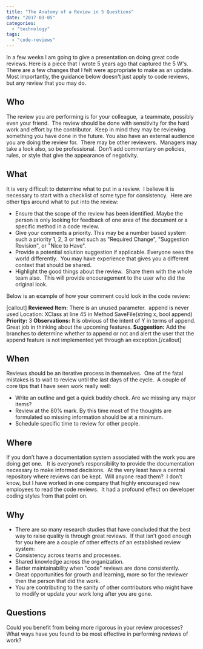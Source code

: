 ```yaml
---
title: "The Anatomy of a Review in 5 Questions"
date: "2017-03-05"
categories: 
  - "technology"
tags: 
  - "code-reviews"
---
```


In a few weeks I am going to give a presentation on doing great code reviews. Here is a piece that I wrote 5 years ago that captured the 5 W's. There are a few changes that I felt were appropriate to make as an update. Most importantly, the guidance below doesn't just apply to code reviews, but any review that you may do.

## Who

The review you are performing is for your colleague,  a teammate, possibly even your friend.  The review should be done with sensitivity for the hard work and effort by the contributor.  Keep in mind they may be reviewing something you have done in the future. You also have an external audience you are doing the review for.  There may be other reviewers.  Managers may take a look also, so be professional.  Don’t add commentary on policies, rules, or style that give the appearance of negativity.

## What

It is very difficult to determine what to put in a review.  I believe it is necessary to start with a checklist of some type for consistency.  Here are other tips around what to put into the review:

- Ensure that the scope of the review has been identified. Maybe the person is only looking for feedback of one area of the document or a specific method in a code review.
- Give your comments a priority. This may be a number based system such a priority 1, 2, 3 or text such as "Required Change", "Suggestion Revision", or "Nice to Have".
- Provide a potential solution suggestion if applicable. Everyone sees the world differently.  You may have experience that gives you a different context that should be shared.
- Highlight the good things about the review.  Share them with the whole team also.  This will provide encouragement to the user who did the original look.

Below is an example of how your comment could look in the code review:

\[callout\] **Reviewed Item:** There is an unused parameter.  append is never used Location: XClass at line 45 in Method SaveFile(string x, bool append) **Priority:** 3 **Observations:** It is obvious of the intent of Y in terms of append.  Great job in thinking about the upcoming features. **Suggestion:** Add the branches to determine whether to append or not and alert the user that the append feature is not implemented yet through an exception.\[/callout\]

## When

Reviews should be an iterative process in themselves.  One of the fatal mistakes is to wait to review until the last days of the cycle.  A couple of core tips that I have seen work really well:

- Write an outline and get a quick buddy check. Are we missing any major items?
- Review at the 80% mark. By this time most of the thoughts are formulated so missing information should be at a minimum.
- Schedule specific time to review for other people.

## Where

If you don’t have a documentation system associated with the work you are doing get one.   It is everyone’s responsibility to provide the documentation necessary to make informed decisions.  At the very least have a central repository where reviews can be kept.  Will anyone read them?  I don’t know, but I have worked in one company that highly encouraged new employees to read the code reviews.  It had a profound effect on developer coding styles from that point on.

## Why

- There are so many research studies that have concluded that the best way to raise quality is through great reviews.  If that isn’t good enough for you here are a couple of other effects of an established review system:
- Consistency across teams and processes.
- Shared knowledge across the organization.
- Better maintainability when "code" reviews are done consistently.
- Great opportunities for growth and learning, more so for the reviewer then the person that did the work.
- You are contributing to the sanity of other contributors who might have to modify or update your work long after you are gone.

## Questions

Could you benefit from being more rigorous in your review processes?  What ways have you found to be most effective in performing reviews of work?
